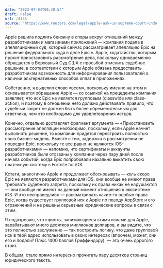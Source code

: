 ```yaml
---
date: "2023-07-04T00:30:54"
draft: False
url: /4135
source: "https://www.reuters.com/legal/apple-ask-us-supreme-court-undo-app-store-order-epic-games-case-2023-07-03/"
---
```


Apple решила подлить бензину в споры вокруг отношений между разработчиками и магазинами приложений — компания подала в апелляционный суд, который сейчас рассматривает апелляцию Epic на решение федерального суда в деле Epic v. Apple, ходатайство, которым просит приостановить рассмотрение дела, поскольку одновременно обращается в Верховный Суд США с просьбой отменить судебное решение, в соответствии с которым Apple обязана предоставить  разработчикам возможность для информирования пользователей о наличии альтернативных способов оплат в приложениях.

Собственно, я выделил слово «всем», поскольку именно на этом и основывается обращение Apple — со ссылкой на прецеденты компания заявляет, что иск Epic не является групповым (classwide или class-action), и поэтому в отношении него должно действовать правило, что судебный запрет не должен быть более обременительным для ответчика, чем это необходимо для удовлетворения истцов. 

Конечно, отдельно доставляет фрагмент аргумента — «Приостановить рассмотрение апелляции необходимо, поскольку, если Apple начнет выполнять решение, то компании придется перестроить полностью свою бизнес-модель. Вместе с тем, задержка в рассмотрении не повредит Epic, поскольку те все равно не являются iOS-разработчиками» — напомню, что сертификаты и аккаунты разработчиков были отозваны у компании через пару дней после начала событий, когда Epic попробовали нахально выкатить свою платежную систему в Fortnite for iOS.

Кстати, аналогично Apple и продолжает обосновывать — коль скоро Epic не являются разработчиками для iOS, они вообще не имеют права требовать судебного запрета, поскольку их права никак не нарушаются — они вообще не имеют на данный момент отношения к экосистеме iOS. И это несправедливо — рассматривать какие-то особые права Epic, когда существует групповой иск к Apple по поводу AppStore и его ограничений и не решены серьезные юридические вопросы в связи с этим.

Я подозреваю, что юристы, занимающиеся этими исками для Apple, зарабатывают много десятков миллионов долларов, и вы видите, что это полностью заслуженно — так построить логику, что даже групповой иск в твой адрес использовать в своих интересах (впрочем, может, они его и подали? Плюс 1000 баллов Гриффиндору), — это очень дорогого стоит.

В общем, стало прямо интересно прочитать пару десятков страниц юридического текста.
